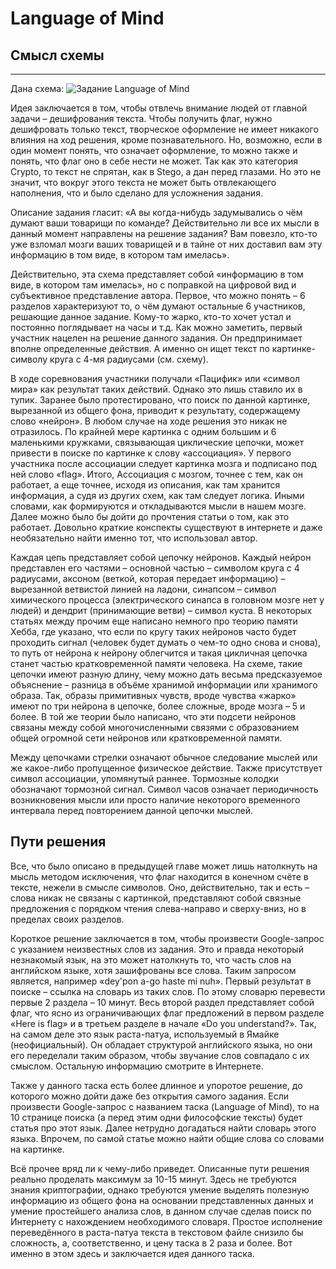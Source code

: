 # Language of Mind
## Смысл схемы
---
Дана схема:
![Задание Language of Mind](https://lh4.googleusercontent.com/gfjVHpWspcdsOByZzmnKgsWJ1wuhCRXatuZ5JGvSYg5CpCfCG0udZtkJIIL5yRKZsjvgnktPo6GDMuY=w1920-h950-rw)

Идея заключается в том, чтобы отвлечь внимание людей от главной задачи – дешифрования текста. Чтобы получить флаг, нужно дешифровать только текст, творческое оформление не имеет никакого влияния на ход решения, кроме познавательного. Но, возможно, если в один момент понять, что означает оформление, то можно также и понять, что флаг оно в себе нести не может. Так как это категория Crypto, то текст не спрятан, как в Stego, а дан перед глазами. Но это не значит, что вокруг этого текста не может быть отвлекающего наполнения, что и было сделано для усложнения задания.

Описание задания гласит: «А вы когда-нибудь задумывались о чём думают ваши товарищи по команде? Действительно ли все их мысли в данный момент направлены на решение задания? Вам повезло, кто-то уже взломал мозги ваших товарищей и в тайне от них доставил вам эту информацию в том виде, в котором там имелась».

Действительно, эта схема представляет собой «информацию в том виде, в котором там имелась», но с поправкой на цифровой вид и субъективное представление автора. Первое, что можно понять – 6 разделов характеризуют то, о чём думают остальные 6 участников, решающие данное задание. Кому-то жарко, кто-то хочет устал и постоянно поглядывает на часы и т.д. Как можно заметить, первый участник нацелен на решение данного задания. Он предпринимает вполне определенные действия. А именно он ищет текст по картинке-символу круга с 4-мя радиусами (см. схему).

В ходе соревнования участники получали «Пацифик» или «символ мира» как результат таких действий. Однако это лишь ставило их в тупик. Заранее было протестировано, что поиск по данной картинке, вырезанной из общего фона, приводит к результату, содержащему слово «нейрон». В любом случае на ходе решения это никак не отразилось. По крайней мере картинка с одним большим и 6 маленькими кружками, связывающая циклические цепочки, может привести в поиске по картинке к слову «ассоциация». У первого участника после ассоциации следует картинка мозга и подписано под ней слово «flag». Итого, Ассоциация с мозгом, точнее с тем, как он работает, а еще точнее, исходя из описания, как там хранится информация, а судя из других схем, как там следует логика. Иными словами, как формируются и откладываются мысли в нашем мозге. Далее можно было бы дойти до прочтения статьи о том, как это работает. Довольно краткие конспекты существуют в интернете и даже необязательно найти именно тот, что использовал автор.

Каждая цепь представляет собой цепочку нейронов. Каждый нейрон представлен его частями – основной частью – символом круга с 4 радиусами, аксоном (веткой, которая передает информацию) – вырезанной ветвистой линией на ладони, синапсом – символ химического процесса (электрического синапса в головном мозге нет у людей) и дендрит (принимающие ветви) – символ куста. В некоторых статьях между прочим еще написано немного про теорию памяти Хебба, где указано, что если по кругу таких нейронов часто будет проходить сигнал (человек будет думать о чем-то одно снова и снова), то путь от нейрона к нейрону облегчится и такая цикличная цепочка станет частью кратковременной памяти человека. На схеме, такие цепочки имеют разную длину, чему можно дать весьма предсказуемое объяснение – разница в объёме хранимой информации или хранимого образа. Так, образы примитивных чувств, вроде чувства «жарко» имеют по три нейрона в цепочке, более сложные, вроде мозга – 5 и более. В той же теории было написано, что эти подсети нейронов связаны между собой многочисленными связями с образованием общей огромной сети нейронов или кратковременной памяти.

Между цепочками стрелки означают обычное следование мыслей или же какое-либо пропущенное физическое действие. Также присутствует символ ассоциации, упомянутый раннее. Тормозные колодки обозначают тормозной сигнал. Символ часов означает периодичность возникновения мысли или просто наличие некоторого временного интервала перед повторением данной цепочки мыслей.
## Пути решения

Все, что было описано в предыдущей главе может лишь натолкнуть на мысль методом исключения, что флаг находится в конечном счёте в тексте, нежели в смысле символов. Оно, действительно, так и есть – слова никак не связаны с картинкой, представляют собой связные предложения с порядком чтения слева-направо и сверху-вниз, но в пределах своих разделов.

Короткое решение заключается в том, чтобы произвести Google-запрос с указанием неизвестных слов из задания. Это и правда некоторый незнакомый язык, на это может натолкнуть то, что часть слов на английском языке, хотя зашифрованы все слова. Таким запросом является, например «dey'pon a-go haste mi nuh». Первый результат в поиске – ссылка на словарь из таких слов. По этому словарю перевести первые 2 раздела – 10 минут. Весь второй раздел представляет собой флаг, что ясно из ограничивающих флаг предложений в первом разделе «Here is flag» и в третьем разделе в начале «Do you understand?». Так, на самом деле это язык раста-патуа, используемый в Ямайке (неофициальный). Он обладает структурой английского языка, но они его переделали таким образом, чтобы звучание слов совпадало с их смыслом. Остальную информацию смотрите в Интернете.

Также у данного таска есть более длинное и упоротое решение, до которого можно дойти даже без открытия самого задания. Если произвести Google-запрос с названием таска (Language of Mind), то на 10 странице поиска (а перед этим одни философские тексты) будет статья про этот язык. Далее нетрудно догадаться найти словарь этого языка. Впрочем, по самой статье можно найти общие слова со словами на картинке.

Всё прочее вряд ли к чему-либо приведет. Описанные пути решения реально проделать максимум за 10-15 минут. Здесь не требуются знания криптографии, однако требуются умение выделять полезную информацию из общего фона на основании представленных данных и умение простейшего анализа слов, в данном случае сделав поиск по Интернету с нахождением необходимого словаря. Простое исполнение переведённого в раста-патуа текста в текстовом файле снизило бы сложность, а, соответственно, и цену таска в 2 раза и более. Вот именно в этом здесь и заключается идея данного таска.